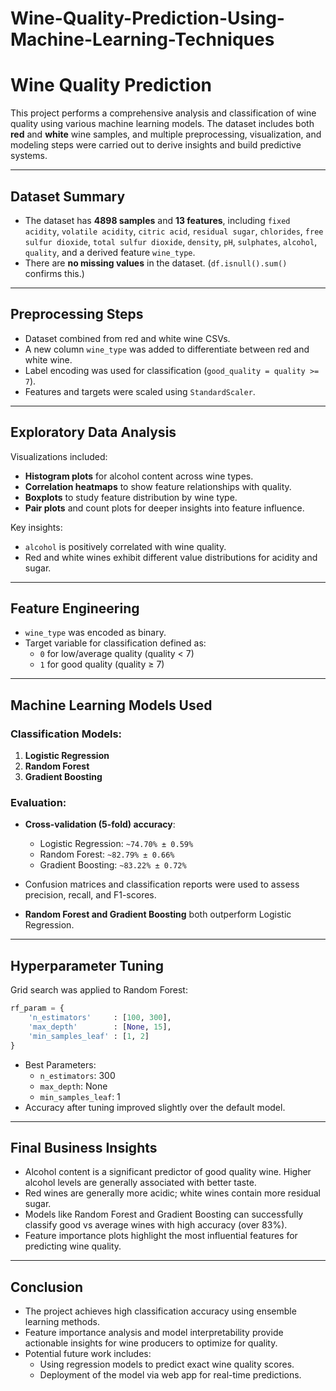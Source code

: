 # Wine-Quality-Prediction-Using-Machine-Learning-Techniques

#  Wine Quality Prediction 

This project performs a comprehensive analysis and classification of wine quality using various machine learning models. The dataset includes both **red** and **white** wine samples, and multiple preprocessing, visualization, and modeling steps were carried out to derive insights and build predictive systems.

---

##  Dataset Summary

- The dataset has **4898 samples** and **13 features**, including `fixed acidity`, `volatile acidity`, `citric acid`, `residual sugar`, `chlorides`, `free sulfur dioxide`, `total sulfur dioxide`, `density`, `pH`, `sulphates`, `alcohol`, `quality`, and a derived feature `wine_type`.
- There are **no missing values** in the dataset. (`df.isnull().sum()` confirms this.)

---

##  Preprocessing Steps

- Dataset combined from red and white wine CSVs.
- A new column `wine_type` was added to differentiate between red and white wine.
- Label encoding was used for classification (`good_quality = quality >= 7`).
- Features and targets were scaled using `StandardScaler`.

---

##  Exploratory Data Analysis

Visualizations included:
- **Histogram plots** for alcohol content across wine types.
- **Correlation heatmaps** to show feature relationships with quality.
- **Boxplots** to study feature distribution by wine type.
- **Pair plots** and count plots for deeper insights into feature influence.

Key insights:
- `alcohol` is positively correlated with wine quality.
- Red and white wines exhibit different value distributions for acidity and sugar.

---

##  Feature Engineering

- `wine_type` was encoded as binary.
- Target variable for classification defined as:
  - `0` for low/average quality (quality < 7)
  - `1` for good quality (quality ≥ 7)

---

##  Machine Learning Models Used

### Classification Models:
1. **Logistic Regression**
2. **Random Forest**
3. **Gradient Boosting**

### Evaluation:
- **Cross-validation (5-fold) accuracy**:
  - Logistic Regression: `~74.70% ± 0.59%`
  - Random Forest: `~82.79% ± 0.66%` 
  - Gradient Boosting: `~83.22% ± 0.72%` 

- Confusion matrices and classification reports were used to assess precision, recall, and F1-scores.
- **Random Forest and Gradient Boosting** both outperform Logistic Regression.

---

##  Hyperparameter Tuning

Grid search was applied to Random Forest:
```python
rf_param = {
    'n_estimators'     : [100, 300],
    'max_depth'        : [None, 15],
    'min_samples_leaf' : [1, 2]
}
```

- Best Parameters:
  - `n_estimators`: 300
  - `max_depth`: None
  - `min_samples_leaf`: 1
- Accuracy after tuning improved slightly over the default model.

---

## Final Business Insights

- Alcohol content is a significant predictor of good quality wine. Higher alcohol levels are generally associated with better taste.
- Red wines are generally more acidic; white wines contain more residual sugar.
- Models like Random Forest and Gradient Boosting can successfully classify good vs average wines with high accuracy (over 83%).
- Feature importance plots highlight the most influential features for predicting wine quality.

---

## Conclusion

- The project achieves high classification accuracy using ensemble learning methods.
- Feature importance analysis and model interpretability provide actionable insights for wine producers to optimize for quality.
- Potential future work includes:
  - Using regression models to predict exact wine quality scores.
  - Deployment of the model via web app for real-time predictions.
